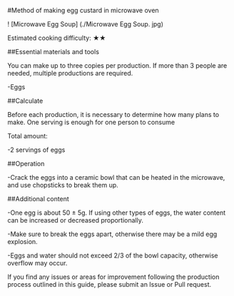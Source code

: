 #Method of making egg custard in microwave oven

! [Microwave Egg Soup] (./Microwave Egg Soup. jpg)

Estimated cooking difficulty: ★★

##Essential materials and tools

You can make up to three copies per production. If more than 3 people are needed, multiple productions are required.

-Eggs

##Calculate

Before each production, it is necessary to determine how many plans to make. One serving is enough for one person to consume

Total amount:

-2 servings of eggs

##Operation

-Crack the eggs into a ceramic bowl that can be heated in the microwave, and use chopsticks to break them up.

##Additional content

-One egg is about 50 ± 5g. If using other types of eggs, the water content can be increased or decreased proportionally.

-Make sure to break the eggs apart, otherwise there may be a mild egg explosion.

-Eggs and water should not exceed 2/3 of the bowl capacity, otherwise overflow may occur.

If you find any issues or areas for improvement following the production process outlined in this guide, please submit an Issue or Pull request.